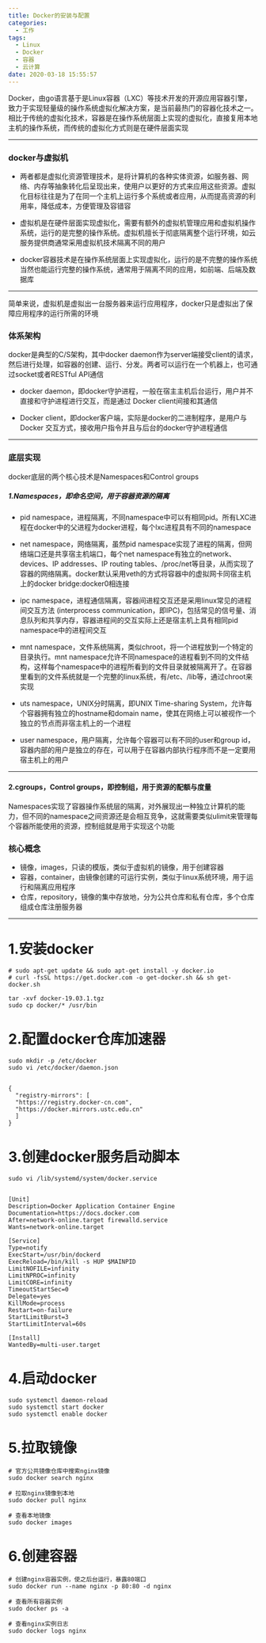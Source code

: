 ```yaml
---
title: Docker的安装与配置
categories:
  - 工作
tags:
  - Linux
  - Docker
  - 容器
  - 云计算
date: 2020-03-18 15:55:57
---
```


Docker，由go语言基于是Linux容器（LXC）等技术开发的开源应用容器引擎，致力于实现轻量级的操作系统虚拟化解决方案，是当前最热门的容器化技术之一。相比于传统的虚拟化技术，容器是在操作系统层面上实现的虚拟化，直接复用本地主机的操作系统，而传统的虚拟化方式则是在硬件层面实现

---------
  
### docker与虚拟机  
  
- 两者都是虚拟化资源管理技术，是将计算机的各种实体资源，如服务器、网络、内存等抽象转化后呈现出来，使用户以更好的方式来应用这些资源。虚拟化目标往往是为了在同一个主机上运行多个系统或者应用，从而提高资源的利用率，降低成本，方便管理及容错容
  
- 虚拟机是在硬件层面实现虚拟化，需要有额外的虚拟机管理应用和虚拟机操作系统，运行的是完整的操作系统。虚拟机擅长于彻底隔离整个运行环境，如云服务提供商通常采用虚拟机技术隔离不同的用户

- docker容器技术是在操作系统层面上实现虚拟化，运行的是不完整的操作系统当然也能运行完整的操作系统，通常用于隔离不同的应用，如前端、后端及数据库

---------

简单来说，虚拟机是虚拟出一台服务器来运行应用程序，docker只是虚拟出了保障应用程序的运行所需的环境
  
### 体系架构
  
docker是典型的C/S架构，其中docker daemon作为server端接受client的请求，然后进行处理，如容器的创建、运行、分发。两者可以运行在一个机器上，也可通过socket或者RESTful API通信

- docker daemon，即docker守护进程，一般在宿主主机后台运行，用户并不直接和守护进程进行交互，而是通过 Docker client间接和其通信

- Docker client，即docker客户端，实际是docker的二进制程序，是用户与 Docker 交互方式，接收用户指令并且与后台的docker守护进程通信

---------
  
### 底层实现
  
docker底层的两个核心技术是Namespaces和Control groups
  
##### 1.Namespaces，即命名空间，用于容器资源的隔离  
  
- pid namespace，进程隔离，不同namespace中可以有相同pid。所有LXC进程在docker中的父进程为docker进程，每个lxc进程具有不同的namespace

- net namespace，网络隔离，虽然pid namespace实现了进程的隔离，但网络端口还是共享宿主机端口，每个net namespace有独立的network、devices、IP addresses、IP routing tables、/proc/net等目录，从而实现了容器的网络隔离。docker默认采用veth的方式将容器中的虚拟网卡同宿主机上的docker bridge:docker0相连接

- ipc namespace，进程通信隔离，容器间进程交互还是采用linux常见的进程间交互方法 (interprocess communication，即IPC)，包括常见的信号量、消息队列和共享内存，容器进程间的交互实际上还是宿主机上具有相同pid namespace中的进程间交互

- mnt namespace，文件系统隔离，类似chroot，将一个进程放到一个特定的目录执行。mnt namespace允许不同namespace的进程看到不同的文件结构，这样每个namespace中的进程所看到的文件目录就被隔离开了。在容器里看到的文件系统就是一个完整的linux系统，有/etc、/lib等，通过chroot来实现

- uts namespace，UNIX分时隔离，即UNIX Time-sharing System，允许每个容器拥有独立的hostname和domain name，使其在网络上可以被视作一个独立的节点而非宿主机上的一个进程

- user namespace，用户隔离，允许每个容器可以有不同的user和group id，容器内部的用户是独立的存在，可以用于在容器内部执行程序而不是一定要用宿主机上的用户

---------

#### 2.cgroups，Control groups，即控制组，用于资源的配额与度量  
  
Namespaces实现了容器操作系统层的隔离，对外展现出一种独立计算机的能力，但不同的namespace之间资源还是会相互竞争，这就需要类似ulimit来管理每个容器所能使用的资源，控制组就是用于实现这个功能  

### 核心概念  

- 镜像，images，只读的模版，类似于虚拟机的镜像，用于创建容器  
- 容器，container，由镜像创建的可运行实例，类似于linux系统环境，用于运行和隔离应用程序  
- 仓库，repository，镜像的集中存放地，分为公共仓库和私有仓库，多个仓库组成仓库注册服务器

---------

# 1.安装docker  
  
    # sudo apt-get update && sudo apt-get install -y docker.io  
    # curl -fsSL https://get.docker.com -o get-docker.sh && sh get-docker.sh  
  
    tar -xvf docker-19.03.1.tgz  
    sudo cp docker/* /usr/bin 
  
# 2.配置docker仓库加速器
  
    sudo mkdir -p /etc/docker
    sudo vi /etc/docker/daemon.json  
  

    {  
      "registry-mirrors": [  
      "https://registry.docker-cn.com",  
      "https://docker.mirrors.ustc.edu.cn"  
      ]  
    }  
  
# 3.创建docker服务启动脚本  
  
    sudo vi /lib/systemd/system/docker.service  
  
  
    [Unit]
    Description=Docker Application Container Engine  
    Documentation=https://docs.docker.com  
    After=network-online.target firewalld.service  
    Wants=network-online.target  
  
    [Service]  
    Type=notify  
    ExecStart=/usr/bin/dockerd  
    ExecReload=/bin/kill -s HUP $MAINPID  
    LimitNOFILE=infinity  
    LimitNPROC=infinity  
    LimitCORE=infinity  
    TimeoutStartSec=0  
    Delegate=yes  
    KillMode=process  
    Restart=on-failure  
    StartLimitBurst=3  
    StartLimitInterval=60s  
  
    [Install]  
    WantedBy=multi-user.target  
  
# 4.启动docker  
  
    sudo systemctl daemon-reload  
    sudo systemctl start docker  
    sudo systemctl enable docker  
  
# 5.拉取镜像  
  
    # 官方公共镜像仓库中搜索nginx镜像  
    sudo docker search nginx  
  
    # 拉取nginx镜像到本地  
    sudo docker pull nginx  
  
    # 查看本地镜像  
    sudo docker images
  
# 6.创建容器  
  
    # 创建nginx容器实例，使之后台运行，暴露80端口  
    sudo docker run --name nginx -p 80:80 -d nginx  
  
    # 查看所有容器实例  
    sudo docker ps -a  
  
    # 查看nginx实例日志  
    sudo docker logs nginx
